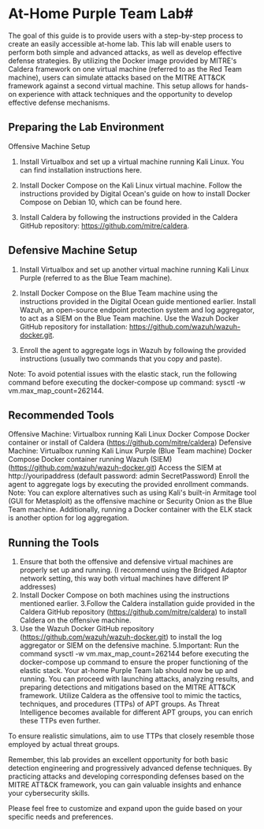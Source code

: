 # At-Home Purple Team Lab#
The goal of this guide is to provide users with a step-by-step process to create an easily accessible at-home lab. This lab will enable users to perform both simple and advanced attacks, as well as develop effective defense strategies. By utilizing the Docker image provided by MITRE's Caldera framework on one virtual machine (referred to as the Red Team machine), users can simulate attacks based on the MITRE ATT&CK framework against a second virtual machine. This setup allows for hands-on experience with attack techniques and the opportunity to develop effective defense mechanisms.

## Preparing the Lab Environment
Offensive Machine Setup

1. Install Virtualbox and set up a virtual machine running Kali Linux. You can find installation instructions here.

2. Install Docker Compose on the Kali Linux virtual machine. Follow the instructions provided by Digital Ocean's guide on how to install Docker Compose on Debian 10, which can be found here.

3. Install Caldera by following the instructions provided in the Caldera GitHub repository: https://github.com/mitre/caldera.

## Defensive Machine Setup
1. Install Virtualbox and set up another virtual machine running Kali Linux Purple (referred to as the Blue Team machine).

2. Install Docker Compose on the Blue Team machine using the instructions provided in the Digital Ocean guide mentioned earlier.
Install Wazuh, an open-source endpoint protection system and log aggregator, to act as a SIEM on the Blue Team machine. Use the Wazuh Docker GitHub repository for installation: https://github.com/wazuh/wazuh-docker.git.

3. Enroll the agent to aggregate logs in Wazuh by following the provided instructions (usually two commands that you copy and paste).

Note: To avoid potential issues with the elastic stack, run the following command before executing the docker-compose up command: sysctl -w vm.max_map_count=262144.


## Recommended Tools
Offensive Machine:
Virtualbox running Kali Linux
Docker Compose
Docker container or install of Caldera (https://github.com/mitre/caldera)
Defensive Machine:
Virtualbox running Kali Linux Purple (Blue Team machine)
Docker Compose
Docker container running Wazuh (SIEM) (https://github.com/wazuh/wazuh-docker.git)
Access the SIEM at http://youripaddress (default password: admin SecretPassword)
Enroll the agent to aggregate logs by executing the provided enrollment commands.
Note: You can explore alternatives such as using Kali's built-in Armitage tool (GUI for Metasploit) as the offensive machine or Security Onion as the Blue Team machine. Additionally, running a Docker container with the ELK stack is another option for log aggregation.

## Running the Tools
1. Ensure that both the offensive and defensive virtual machines are properly set up and running. (I recommend using the Bridged Adaptor network setting, this way both virtual machines have different IP addresses) 
2. Install Docker Compose on both machines using the instructions mentioned earlier.
3.Follow the Caldera installation guide provided in the Caldera GitHub repository (https://github.com/mitre/caldera) to install Caldera on the offensive machine.
4. Use the Wazuh Docker GitHub repository (https://github.com/wazuh/wazuh-docker.git) to install the log aggregator or SIEM on the defensive machine.
5.Important: Run the command sysctl -w vm.max_map_count=262144 before executing the docker-compose up command to ensure the proper functioning of the elastic stack.
Your at-home Purple Team lab should now be up and running. You can proceed with launching attacks, analyzing results, and preparing detections and mitigations based on the MITRE ATT&CK framework. Utilize Caldera as the offensive tool to mimic the tactics, techniques, and procedures (TTPs) of APT groups. As Threat Intelligence becomes available for different APT groups, you can enrich these TTPs even further.

To ensure realistic simulations, aim to use TTPs that closely resemble those employed by actual threat groups.

Remember, this lab provides an excellent opportunity for both basic detection engineering and progressively advanced defense techniques. By practicing attacks and developing corresponding defenses based on the MITRE ATT&CK framework, you can gain valuable insights and enhance your cybersecurity skills.

Please feel free to customize and expand upon the guide based on your specific needs and preferences.

